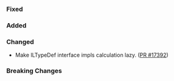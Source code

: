### Fixed


### Added


### Changed

* Make ILTypeDef interface impls calculation lazy. ([PR #17392](https://github.com/dotnet/fsharp/pull/17392))

### Breaking Changes
